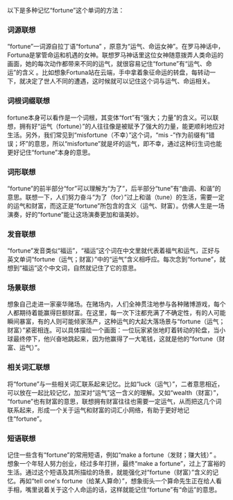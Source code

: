 以下是多种记忆“fortune”这个单词的方法：

### 词源联想
“fortune”一词源自拉丁语“fortuna” ，原意为“运气、命运女神”。在罗马神话中，Fortuna是掌管命运和机遇的女神。联想罗马神话里这位女神随意拨弄人类命运的画面，她的每次动作都带来不同的运气，就很容易记住“fortune”有“运气、命运”的含义 。比如想象Fortuna站在云端，手中拿着象征命运的转盘，每转动一下，就决定了世人不同的遭遇，这时候就可以记住这个词与运气、命运相关。

### 词根词缀联想
fortune本身可以看作是一个词根，其变体“fort”有“强大；力量”的含义。可以联想，拥有好“运气（fortune）”的人往往像是被赋予了强大的力量，能更顺利地应对生活。另外，我们常见到“misfortune（不幸）”这个词，“mis -”作为前缀有“错误；坏”的意思，所以“misfortune”就是坏的运气，即不幸，通过这种衍生词也能更好记住“fortune”本身的意思。

### 词形联想
“fortune”的前半部分“for”可以理解为“为了”，后半部分“tune”有“曲调、和谐”的意思。联想一下，人们努力奋斗“为了（for）”过上和谐（tune）的生活，需要一定的运气和财富，而这正是“fortune”所包含的含义（运气、财富）。仿佛人生是一场演奏，好的“fortune”能让这场演奏更加和谐美妙。

### 发音联想
“fortune”发音类似“福运”，“福运”这个词在中文里就代表着福气和运气，正好与英文单词“fortune（运气；财富）”中的“运气”含义相呼应。每次念到“fortune”，就想到“福运”这个中文词，自然就记住了它的意思。

### 场景联想
想象自己走进一家豪华赌场。在赌场内，人们全神贯注地参与各种赌博游戏，每个人都期待着能赢得巨额财富。在这里，每一次下注都充满了不确定性，有的人可能瞬间暴富，有的人则可能倾家荡产，这种运气的大起大落场景与“fortune（运气；财富）”紧密相连。可以具体描绘一个画面：一位玩家紧张地盯着转动的轮盘，当小球最终停下，他兴奋地跳起来，因为他赢得了一大笔钱，这就是他的“fortune（财富、运气）”。 

### 相关词汇联想
将“fortune”与一些相关词汇联系起来记忆。比如“luck（运气）”，二者意思相近，可以放在一起比较记忆，加深对“运气”这一含义的理解。又如“wealth（财富）”， “fortune”也有财富的意思，联想拥有财富往往也需要一定运气，从而把这几个词联系起来，形成一个关于运气和财富的词汇小网络，有助于更好地记住“fortune”。

### 短语联想
记住一些含有“fortune”的常用短语，例如“make a fortune（发财；赚大钱）” 。想象一个年轻人努力创业，经过多年打拼，最终“make a fortune”，过上了富裕的生活。通过这个短语及其所描绘的场景，就能强化对“fortune（财富）”含义的记忆。再如“tell one's fortune（给某人算命）”，想象街头一个算命先生正在给人看手相，嘴里说着关于这个人命运的话，这样就能记住“fortune”有“命运”的意思。 